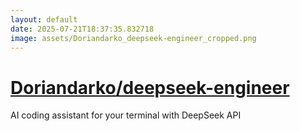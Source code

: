 ```yaml
---
layout: default
date: 2025-07-21T18:37:35.832718
image: assets/Doriandarko_deepseek-engineer_cropped.png
---
```


# [Doriandarko/deepseek-engineer](https://github.com/Doriandarko/deepseek-engineer)

AI coding assistant for your terminal with DeepSeek API

